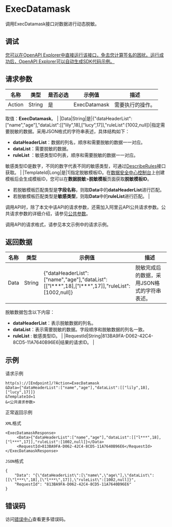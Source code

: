 # ExecDatamask

调用ExecDatamask接口对数据进行动态脱敏。

## 调试

[您可以在OpenAPI Explorer中直接运行该接口，免去您计算签名的困扰。运行成功后，OpenAPI Explorer可以自动生成SDK代码示例。](https://api.aliyun.com/#product=Sddp&api=ExecDatamask&type=RPC&version=2019-01-03)

## 请求参数

|名称|类型|是否必选|示例值|描述|
|--|--|----|---|--|
|Action|String|是|ExecDatamask|需要执行的操作。

 取值：**ExecDatamask**。 |
|Data|String|是|\{"dataHeaderList":\["name","age"\],"dataList":\[\["lily",18\],\["lucy",17\]\],"ruleList":\[1002,null\]\}|指定需要脱敏的数据。采用JSON格式的字符串表述，具体结构如下：

 -   **dataHeaderList**：数据的列名，顺序和需要脱敏的数据一一对应。
-   **dataList**：需要脱敏的数据。
-   **ruleList** ：敏感类型ID列表，顺序和需要脱敏的数据一一对应。

敏感类型ID是数字，不同的数字代表不同的敏感类型，可通过[DescribeRules](~~141389~~)接口获取。 |
|TemplateId|Long|是|1|指定脱敏模板ID。在[数据安全中心控制台](https://yundun.console.aliyun.com/?&p=sddpnext#/sddp/dm/template)上创建模板后会生成模板ID，您可以在**数据脱敏**\>**脱敏模板**页面获取**脱敏模板ID**。

 -   若脱敏模板匹配类型是**字段名称**，则取**Data**中的**dataHeaderList**进行匹配。
-   若脱敏模板匹配类型是**敏感类型**，则取**Data**中的**ruleList**进行匹配。 |

调用API时，除了本文中该API的请求参数，还需加入阿里云API公共请求参数。公共请求参数的详细介绍，请参见[公共参数](~~141845~~)。

调用API的请求格式，请参见本文示例中的请求示例。

## 返回数据

|名称|类型|示例值|描述|
|--|--|---|--|
|Data|String|\{"dataHeaderList":\["name","age"\],"dataList":\[\["l\*\*\*",18\],\["l\*\*\*",17\]\],"ruleList":\[1002,null\]\}|脱敏完成后的数据，采用JSON格式的字符串表述。

 脱敏数据包含以下内容：

 -   **dataHeaderList**：表示脱敏数据的列名。
-   **dataList**：表示需要脱敏的数据。字段顺序和脱敏数据的列名一致。
-   **ruleList** : 敏感类型ID。 |
|RequestId|String|813BA9FA-D062-42C4-8CD5-11A7640B96E6|结果的请求ID。 |

## 示例

请求示例

```
http(s)://[Endpoint]/?Action=ExecDatamask
&Data={"dataHeaderList":["name","age"],"dataList":[["lily",18],["lucy",17]]}
&TemplateId=1
&<公共请求参数>
```

正常返回示例

`XML`格式

```
<ExecDatamaskResponse>
     <Data>{"dataHeaderList":["name","age"],"dataList":[["l***",18],["l***",17]],"ruleList":[1002,null]}</Data>
     <RequestId>813BA9FA-D062-42C4-8CD5-11A7640B96E6</RequestId>
</ExecDatamaskResponse>
```

`JSON`格式

```
{
    "Data": "{\"dataHeaderList\":[\"name\",\"age\"],\"dataList\":[[\"l***\",18],[\"l***\",17]],\"ruleList\":[1002,null]}",
    "RequestId": "813BA9FA-D062-42C4-8CD5-11A7640B96E6"
}
```

## 错误码

访问[错误中心](https://error-center.aliyun.com/status/product/Sddp)查看更多错误码。

